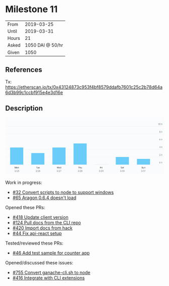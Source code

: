 # Milestone 11

|       |                  |
| ----- | ---------------- |
| From  | 2019-03-25       |
| Until | 2019-03-31       |
| Hours | 21               |
| Asked | 1050 DAI @ 50/hr |
| Given | 1050             |

## References

Tx: <https://etherscan.io/tx/0x43124873c953f4bf8579ddafb7601c25c2b78d64a6d3b99c1ccbf915e4e3d16e>

## Description

![Time-tracking report](assets/Milestone-11-toggle-report.PNG)

Work in progress:

- [#32 Convert scripts to node to support windows](https://github.com/aragon/aragen/pull/32)
- [#65 Aragon 0.6.4 doesn't load](https://github.com/aragon/aragon-desktop/issues/65)

Opened these PRs:

- [#418 Update client version](https://github.com/aragon/aragon-cli/pull/418)
- [#124 Pull docs from the CLI repo](https://github.com/aragon/hack/pull/124)
- [#420 Import docs from hack](https://github.com/aragon/aragon-cli/pull/420)
- [#44 Fix api-react setup](https://github.com/aragon/aragon-react-boilerplate/pull/44)

Tested/reviewed these PRs:

- [#46 Add test sample for counter app](https://github.com/aragon/aragon-react-boilerplate/pull/46)

Opened/discussed these issues:

- [#755 Convert ganache-cli.sh to node](https://github.com/aragon/aragon-apps/issues/755)
- [#416 Integrate with CLI extensions](https://github.com/aragon/aragon-cli/issues/416)
